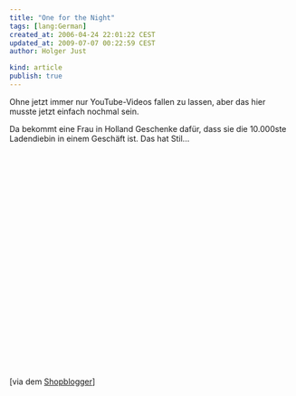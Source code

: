 ```yaml
---
title: "One for the Night"
tags: [lang:German]
created_at: 2006-04-24 22:01:22 CEST
updated_at: 2009-07-07 00:22:59 CEST
author: Holger Just

kind: article
publish: true
---
```


Ohne jetzt immer nur YouTube-Videos fallen zu lassen, aber das hier musste jetzt einfach nochmal sein.

Da bekommt eine Frau in Holland Geschenke dafür, dass sie die 10.000ste Ladendiebin in einem Geschäft ist. Das hat Stil...

<object width="480" height="385"><param name="movie" value="http://www.youtube-nocookie.com/v/1G8_BbERk8o&amp;hl=de&amp;fs=1&amp;color1=0x3a3a3a&amp;color2=0x999999&amp;hd=1"></param><param name="allowFullScreen" value="true"></param><param name="allowscriptaccess" value="always"></param><embed src="http://www.youtube-nocookie.com/v/1G8_BbERk8o&amp;hl=de&amp;fs=1&amp;color1=0x3a3a3a&amp;color2=0x999999&amp;hd=1" type="application/x-shockwave-flash" allowscriptaccess="always" allowfullscreen="true" width="480" height="385"></embed></object>

[via dem [Shopblogger](http://www.shopblogger.de/blog/archives/3493-Der-10.000ste-Ladendieb.html)]